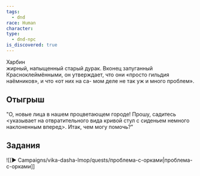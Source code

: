 ```yaml
---
tags:
  - dnd
race: Human
character: 
type:
  - dnd-npc
is_discovered: true
---
```



Харбин   
жирный, напыщенный старый дурак. Вконец
запуганный Красноклеймёнными, он утверждает, что
они «просто гильдия наёмников», и что «от них на са-
мом деле не так уж и много проблем».


## Отыгрыш
"О, новые лица в нашем процветающем городе! Прошу, садитесь <указывает на отвратительного вида кривой стул с сиденьем немного наклоненным вперед>. Итак, чем могу помочь?"

## Задания
![[▶️ Campaigns/vika-dasha-lmop/quests/проблема-с-орками|проблема-с-орками]]

